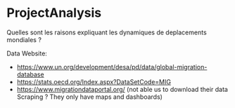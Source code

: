 ﻿# ProjectAnalysis

Quelles sont les raisons expliquant les dynamiques de deplacements mondiales ?


Data Website:
- https://www.un.org/development/desa/pd/data/global-migration-database
- https://stats.oecd.org/Index.aspx?DataSetCode=MIG
- https://www.migrationdataportal.org/ (not able us to download their data Scraping ? They only have maps and dashboards)
